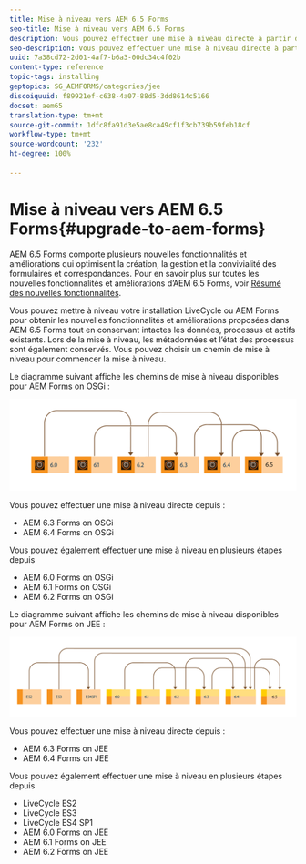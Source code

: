 ```yaml
---
title: Mise à niveau vers AEM 6.5 Forms
seo-title: Mise à niveau vers AEM 6.5 Forms
description: Vous pouvez effectuer une mise à niveau directe à partir de AEM 6.3 Forms et AEM 6.4 Forms vers AEM 6.5 Forms.
seo-description: Vous pouvez effectuer une mise à niveau directe à partir de AEM 6.3 Forms et AEM 6.4 Forms vers AEM 6.5 Forms.
uuid: 7a38cd72-2d01-4af7-b6a3-00dc34c4f02b
content-type: reference
topic-tags: installing
geptopics: SG_AEMFORMS/categories/jee
discoiquuid: f89921ef-c638-4a07-88d5-3dd8614c5166
docset: aem65
translation-type: tm+mt
source-git-commit: 1dfc8fa91d3e5ae8ca49cf1f3cb739b59feb18cf
workflow-type: tm+mt
source-wordcount: '232'
ht-degree: 100%

---
```



# Mise à niveau vers AEM 6.5 Forms{#upgrade-to-aem-forms}

AEM 6.5 Forms comporte plusieurs nouvelles fonctionnalités et améliorations qui optimisent la création, la gestion et la convivialité des formulaires et correspondances. Pour en savoir plus sur toutes les nouvelles fonctionnalités et améliorations d’AEM 6.5 Forms, voir [Résumé des nouvelles fonctionnalités](../../forms/using/whats-new.md).

Vous pouvez mettre à niveau votre installation LiveCycle ou AEM Forms pour obtenir les nouvelles fonctionnalités et améliorations proposées dans AEM 6.5 Forms tout en conservant intactes les données, processus et actifs existants. Lors de la mise à niveau, les métadonnées et l’état des processus sont également conservés. Vous pouvez choisir un chemin de mise à niveau pour commencer la mise à niveau.

Le diagramme suivant affiche les chemins de mise à niveau disponibles pour AEM Forms on OSGi :

![](do-not-localize/osgi-upgrade-path.png)

Vous pouvez effectuer une mise à niveau directe depuis :

* AEM 6.3 Forms on OSGi
* AEM 6.4 Forms on OSGi

Vous pouvez également effectuer une mise à niveau en plusieurs étapes depuis

* AEM 6.0 Forms on OSGi
* AEM 6.1 Forms on OSGi
* AEM 6.2 Forms on OSGi

Le diagramme suivant affiche les chemins de mise à niveau disponibles pour AEM Forms on JEE :

![](do-not-localize/jee-upgrade-6-5.png)

Vous pouvez effectuer une mise à niveau directe depuis :

* AEM 6.3 Forms on JEE
* AEM 6.4 Forms on JEE

Vous pouvez également effectuer une mise à niveau en plusieurs étapes depuis

* LiveCycle ES2
* LiveCycle ES3
* LiveCycle ES4 SP1
* AEM 6.0 Forms on JEE
* AEM 6.1 Forms on JEE
* AEM 6.2 Forms on JEE

<!--
[Work in Progress]

Migration involves moving only assets (PDF, XDP, images, adaptive forms, correspondence management assets) from one server to another - processes (LCA), settings, configurations, and a few other pieces of metadata are not migrated. Perform the following steps to migrate to AEM 6.3 Forms:

1. Set up a fresh environment of [AEM 6.3 Forms](https://adobe.com/go/learn_aemforms_documentation_63).
1. Move XDP or other compatible assets to the freshly set instance. For detailed instructions, see [Importing and exporting assets to AEM Forms](../../forms/using/import-export-forms-templates.md). [
   ](../../forms/using/import-export-forms-templates.md)
1. Build the required services, if any.

   For example, if you are using AEM Forms on JEE Document Services, changes are required in the code to use document services available in AEM Forms on OSGi.

1. Perform post-installation activities:

    * **Run Migration Utility**

      The migration utility makes the adaptive forms and correspondence management assets of earlier versions compatible with AEM 6.3 forms. You can download the utility from AEM Software Distribution. For step-by-step information to configure and use the migration utility, see [migration utility](../../forms/using/migration-utility.md) documentation.

    * **Reconfigure Adobe Sign**

      If you had Adobe Sign configured in the previous version of AEM Forms, then reconfigure Adobe Sign from AEM Cloud services. For more details, see [Integrate Adobe Sign with AEM Forms](../../forms/using/adobe-sign-integration-adaptive-forms.md).

      Moreover, AEM 6.3 Forms release has introduced many new Adobe Sign features. For step-by-step information to use Adobe Sign, see [Using Adobe Sign in an adaptive form](../../forms/using/working-with-adobe-sign.md).

    * **Reconfigure analytics and reports**

      In AEM 6.3 Forms, traffic variable for source and success event for impression are not available. So, when you upgrade to AEM 6.3 Forms, AEM Forms stops sending data to Adobe Analytics server and analytics reports for adaptive forms are not available. Moreover, AEM 6.3 Forms introduces traffic variable for the version of form analytics and success event for the amount of time spent on a field. So, reconfigure analytics and reports for your AEM Forms environment. For detailed steps, see [Configuring analytics and reports](../../forms/using/configure-analytics-forms-documents.md).

      Methods to calculate average fill time for forms and average read time for have changed. So, when you upgrade to AEM 6.3 forms, older data (data from previous AEM Forms release) for these metrics is available only in Adobe Analytics. It is not visible in AEM Forms analytics reports. For these metrics, AEM Forms analytics reports display data which is captured after performing the upgrade.
      
      -->
